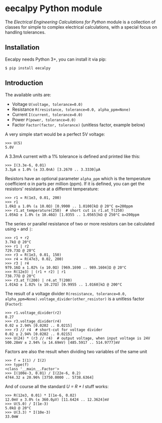 eecalpy Python module
=====================

The *Electrical Engineering Calculations for Python* module is a
collection of classes for simple to complex electrical calculations, with a
special focus on handling tolerances.

Installation
------------

Eecalpy needs Python 3+, you can install it via pip:

    $ pip install eecalpy

Introduction
------------

The available units are:

* Voltage `U(voltage, tolerance=0.0)`
* Resistance `R(resistance, tolerance=0.0, alpha_ppm=None)`
* Current `I(current, tolerance=0.0)`
* Power `P(power, tolerance=0.0)`
* Factor `Factor(factor, tolerance)` (unitless factor, example below)

A very simple start would be a perfect 5V voltage:

    >>> U(5)
    5.0V

A 3.3mA current with a 1% tolerance is defined and printed like this:

    >>> I(3.3e-6, 0.01)
    3.3µA ± 1.0% (± 33.0nA) [3.2670 .. 3.3330]µA

Resistors have an optional parameter `alpha_ppm` which is the temperature 
coefficient α in parts per million (ppm). If it is defined, you can get the
resistors' resistance at a different temperature:

    >>> r1 = R(1e3, 0.01, 200)
    >>> r1
    1.0kΩ ± 1.0% (± 10.0Ω) [0.9900 .. 1.0100]kΩ @ 20°C α=200ppm
    >>> r1.at_temperature(250)  # short cut is r1.at_T(250)
    1.05kΩ ± 1.0% (± 10.46Ω) [1.0355 .. 1.0565]kΩ @ 250°C α=200ppm

The series or parallel resistance of two or more resistors can be calculated
using `+` and `|`:

    >>> r1 + r2
    3.7kΩ @ 20°C
    >>> r1 | r2
    729.73Ω @ 20°C
    >>> r3 = R(1e3, 0.01, 150)
    >>> r4 = R(47e3, 0.02, 200)
    >>> r3 | r4
    979.16Ω ± 1.02% (± 10.0Ω) [969.1690 .. 989.1604]Ω @ 20°C
    >>> R(12e3) | (r1 + r2) | r1
    738.77Ω @ 20°C
    >>> r3.at_T(200) | r4.at_T(200)
    1.01kΩ ± 1.02% (± 10.27Ω) [0.9955 .. 1.0160]kΩ @ 200°C

The result of a voltage divider
`R(resistance, tolerance=0.0, alpha_ppm=None).voltage_divider(other_resistor)`
is a unitless factor (`Factor`):

    >>> r1.voltage_divider(r2)
    0.27
    >>> r3.voltage_divider(r4)
    0.02 ± 2.94% [0.0202 .. 0.0215]
    >>> r3 // r4  # short-cut for voltage divider
    0.02 ± 2.94% [0.0202 .. 0.0215]
    >>> U(24) * (r3 // r4)  # output voltage, when input voltage is 24V
    500.28mV ± 2.94% (± 14.69mV) [485.5917 .. 514.9777]mV

Factors are also the result when dividing two variables of the same unit

    >>> f = I(1) / I(2)
    >>> type(f)
    <class '__main__.Factor'>
    >>> I(100e-3, 0.01) / I(22e-6, 0.2)
    4744.32 ± 20.96% [3750.0000 .. 5738.6364]

And of course all the standard *U = R * I* stuff works:

    >>> R(12e3, 0.01) * I(1e-6, 0.02)
    12.0mV ± 3.0% (± 360.0µV) [11.6424 .. 12.3624]mV
    >>> U(5.0) / I(1e-3)
    5.0kΩ @ 20°C
    >>> U(3.3) * I(10e-3)
    33.0mW